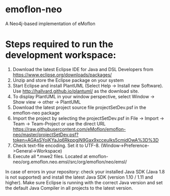 # emoflon-neo
A Neo4j-based implementation of eMoflon

# Steps required to run the development workspace:
1. Download the latest Eclipse IDE for Java and DSL Developers from https://www.eclipse.org/downloads/packages/
2. Unzip and store the Eclipse package on your system
3. Start Eclipse and install PlantUML (Select Help -> Install new Software). Use http://hallvard.github.io/plantuml/ as the download site.
4. To display PlantUML in your window perspective, select Window -> Show view -> other -> PlantUML
5. Download the latest project source file projectSetDev.psf 
in the emoflon-neo package
6. Import the project by selecting the projectSetDev.psf in File -> Import -> Team -> Team-Project or use the direct URL https://raw.githubusercontent.com/eMoflon/emoflon-neo/master/projectSetDev.psf?token=AGAsSYoiKYaJq6RkppgjN9Gax9xcceuIks5cmidOwA%3D%3D
7. Check text-file encoding. Set it to UTF-8. (Window->Preference->General->Workspace)
8. Execute all *.mwe2 files. Located at emoflon-neo/org.emoflon.neo.emsl/src/org/emoflon/neo/emsl/

In case of errors in your repository: check your installed Java SDK (Java 1.8 is not supported) and install the latest Java SDK (version 1.10 / 1.11 and higher). Make sure Eclipse is running with the correct Java version and set the default Java Compiler in all projects to the latest version.
